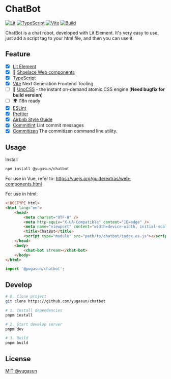 # ChatBot

[![Lit](https://img.shields.io/badge/Framework-Lit-5865f2)](https://lit.dev/)
[![TypeScript](https://img.shields.io/badge/Language-TypeScript-blue)](https://www.typescriptlang.org/)
[![Vite](https://img.shields.io/badge/Develop-Vite-747bff)](https://vitejs.dev)
[![Build](https://github.com/yugasun/chatbot/actions/workflows/deploy.yml/badge.svg?branch=main)](https://github.com/yugasun/chatbot/actions/workflows/deploy.yml)

ChatBot is a chat robot, developed with Lit Element. It's very easy to use, just add a script tag to your html file, and then you can use it.

## Feature

-   [x] [Lit Element](https://lit.dev/)
-   [x] 🌟 [Shoelace Web components](https://shoelace.style/)
-   [x] [TypeScript](https://www.typescriptlang.org/)
-   [x] [Vite](https://vitejs.dev/) Next Generation Frontend Tooling
-   [ ] 🎨 [UnoCSS](https://github.com/antfu/unocss) - the instant on-demand atomic CSS engine (**Need bugfix for build version**)
-   [ ] 🌍 I18n ready
-   [x] [ESLint](https://eslint.org/)
-   [x] [Prettier](https://prettier.io/)
-   [x] [Airbnb Style Guide](https://github.com/airbnb/javascript)
-   [x] [Commitlint](https://github.com/conventional-changelog/commitlint) Lint commit messages
-   [x] [Commitizen](https://github.com/commitizen/cz-cli) The commitizen command line utility.

## Usage

Install

```bash
npm install @yugasun/chatbot
```

For use in Vue, refer to: https://vuejs.org/guide/extras/web-components.html

For use in html:

```html
<!DOCTYPE html>
<html lang="en">
    <head>
        <meta charset="UTF-8" />
        <meta http-equiv="X-UA-Compatible" content="IE=edge" />
        <meta name="viewport" content="width=device-width, initial-scale=1.0" />
        <title>ChatBot</title>
        <script type="module" src="path/to/chatbot/index.es.js"></script>
    </head>
    <body>
        <chat-bot stream></chat-bot>
    </body>
</html>
```

```js
import '@yugasun/chatbot';
```

## Develop

```bash
# 0. Clone project
git clone https://github.com/yugasun/chatbot

# 1. Install dependencies
pnpm install

# 2. Start develop server
pnpm dev

# 3. Build
pnpm build
```

## License

[MIT @yugasun](./LICENSE)
